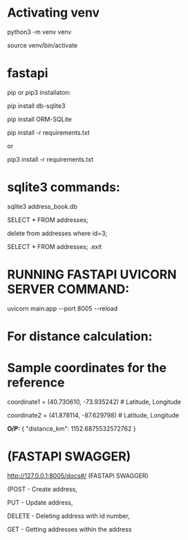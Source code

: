# Activating venv
python3 -m venv venv

source venv/bin/activate

# fastapi
pip or pip3 installaton:

pip install db-sqlite3

pip install ORM-SQLite


pip install -r requirements.txt

or

pip3 install -r requirements.txt

#   sqlite3 commands:
sqlite3 address_book.db

SELECT * FROM addresses;

delete from addresses where id=3;

SELECT * FROM addresses;
.exit

# RUNNING FASTAPI UVICORN SERVER COMMAND:
uvicorn main:app --port 8005 --reload

# For distance calculation:

# Sample coordinates for the reference
coordinate1 = (40.730610, -73.935242)  # Latitude, Longitude

coordinate2 = (41.878114, -87.629798)  # Latitude, Longitude

**O/P:**
{
  "distance_km": 1152.6875532572762
}


# (FASTAPI SWAGGER)
http://127.0.0.1:8005/docs#/    (FASTAPI SWAGGER)

(POST - Create address,

PUT - Update address,

DELETE - Deleting address with id number,

GET - Getting addresses within the address
